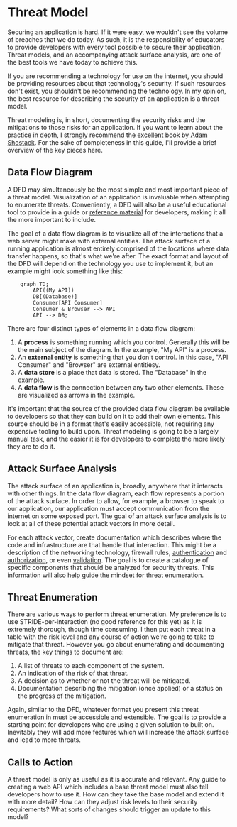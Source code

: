 # Threat Model

Securing an application is hard. If it were easy, we wouldn't see the volume of breaches that we do today. As such, it is the responsibility of educators to provide developers with every tool possible to secure their application. Threat models, and an accompanying attack surface analysis, are one of the best tools we have today to achieve this.

If you are recommending a technology for use on the internet, you should be providing resources about that technology's security. If such resources don't exist, you shouldn't be recommending the technology. In my opinion, the best resource for describing the security of an application is a threat model.

Threat modeling is, in short, documenting the security risks and the mitigations to those risks for an application. If you want to learn about the practice in depth, I strongly recommend the [excellent book by Adam Shostack][threat_modeling]. For the sake of completeness in this guide, I'll provide a brief overview of the key pieces here.

## Data Flow Diagram

A DFD may simultaneously be the most simple and most important piece of a threat model. Visualization of an application is invaluable when attempting to enumerate threats. Conveniently, a DFD will also be a useful educational tool to provide in a guide or [reference material] for developers, making it all the more important to include.

The goal of a data flow diagram is to visualize all of the interactions that a web server might make with external entities. The attack surface of a running application is almost entirely comprised of the locations where data transfer happens, so that's what we're after. The exact format and layout of the DFD will depend on the technology you use to implement it, but an example might look something like this:

```mermaid
    graph TD;
        API((My API))
        DB[(Database)]
        Consumer[API Consumer]
        Consumer & Browser --> API
        API --> DB;
```

There are four distinct types of elements in a data flow diagram:

1. A **process** is something running which you control. Generally this will be the main subject of the diagram. In the example, "My API" is a process.
2. An **external entity** is something that you don't control. In this case, "API Consumer" and "Browser" are external entitiesy.
3. A **data store** is a place that data is stored. The "Database" in the example.
4. A **data flow** is the connection between any two other elements. These are visualized as arrows in the example.

It's important that the source of the provided data flow diagram be available to developers so that they can build on it to add their own elements. This source should be in a format that's easily accessible, not requiring any expensive tooling to build upon. Threat modeling is going to be a largely manual task, and the easier it is for developers to complete the more likely they are to do it.

## Attack Surface Analysis

The attack surface of an application is, broadly, anywhere that it interacts with other things. In the data flow diagram, each flow represents a portion of the attack surface. In order to allow, for example, a browser to speak to our application, our application must accept communication from the internet on some exposed port. The goal of an attack surface analysis is to look at all of these potential attack vectors in more detail.

For each attack vector, create documentation which describes where the code and infrastructure are that handle that interaction. This might be a description of the networking technology, firewall rules, [authentication] and [authorization], or even [validation]. The goal is to create a catalogue of specific components that should be analyzed for security threats. This information will also help guide the mindset for threat enumeration.

## Threat Enumeration

There are various ways to perform threat enumeration. My preference is to use STRIDE-per-interaction (no good reference for this yet) as it is extremely thorough, though time consuming. I then put each threat in a table with the risk level and any course of action we're going to take to mitigate that threat. However you go about enumerating and documenting threats, the key things to document are:

1. A list of threats to each component of the system.
2. An indication of the risk of that threat.
3. A decision as to whether or not the threat will be mitigated.
4. Documentation describing the mitigation (once applied) or a status on the progress of the mitigation.

Again, similar to the DFD, whatever format you present this threat enumeration in must be accessible and extensible. The goal is to provide a starting point for developers who are using a given solution to built on. Inevitably they will add more features which will increase the attack surface and lead to more threats.

## Calls to Action

A threat model is only as useful as it is accurate and relevant. Any guide to creating a web API which includes a base threat model must also tell developers how to use it. How can they take the base model and extend it with more detail? How can they adjust risk levels to their security requirements? What sorts of changes should trigger an update to this model?

[threat_modeling]: https://threatmodelingbook.com
[reference material]: ../drafts/reference.md
[authentication]: authentication.md
[authorization]: authorization.md
[validation]: ../drafts/validation.md

